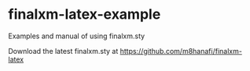 # finalxm-latex-example
Examples and manual of using finalxm.sty

Download the latest finalxm.sty at https://github.com/m8hanafi/finalxm-latex
